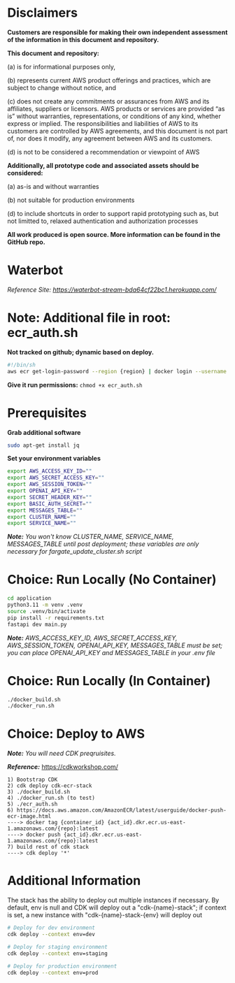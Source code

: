 # Disclaimers

**Customers are responsible for making their own independent assessment of the information in this document and repository.**

**This document and repository:**

(a) is for informational purposes only, 

(b) represents current AWS product offerings and practices, which are subject to change without notice, and 

(c) does not create any commitments or assurances from AWS and its affiliates, suppliers or licensors. AWS products or services are provided “as is” without warranties, representations, or conditions of any kind, whether express or implied. The responsibilities and liabilities of AWS to its customers are controlled by AWS agreements, and this document is not part of, nor does it modify, any agreement between AWS and its customers. 

(d) is not to be considered a recommendation or viewpoint of AWS

**Additionally, all prototype code and associated assets should be considered:**

(a) as-is and without warranties

(b) not suitable for production environments

(d) to include shortcuts in order to support rapid prototyping such as, but not limitted to, relaxed authentication and authorization processes

**All work produced is open source. More information can be found in the GitHub repo.**


# Waterbot

_Reference Site: https://waterbot-stream-bda64cf22bc1.herokuapp.com/_

# Note: Additional file in root:  ecr_auth.sh
**Not tracked on github; dynamic based on deploy.**

```bash
#!/bin/sh
aws ecr get-login-password --region {region} | docker login --username AWS --password-stdin {act_num}.dkr.ecr.{region}.amazonaws.com/{repo}
```

**Give it run permissions:** `chmod +x ecr_auth.sh`

# Prerequisites

**Grab additional software**
```bash
sudo apt-get install jq
```

**Set your environment variables**
```bash
export AWS_ACCESS_KEY_ID=""
export AWS_SECRET_ACCESS_KEY=""
export AWS_SESSION_TOKEN=""
export OPENAI_API_KEY=""
export SECRET_HEADER_KEY=""
export BASIC_AUTH_SECRET=""
export MESSAGES_TABLE=""
export CLUSTER_NAME=""
export SERVICE_NAME=""
```
_**Note:** You won't know CLUSTER_NAME, SERVICE_NAME, MESSAGES_TABLE until post deployment; these variables are only necessary for fargate_update_cluster.sh script_

# Choice: Run Locally (No Container)
```bash
cd application
python3.11 -m venv .venv
source .venv/bin/activate
pip install -r requirements.txt
fastapi dev main.py
````
_**Note:**   AWS_ACCESS_KEY_ID, AWS_SECRET_ACCESS_KEY, AWS_SESSION_TOKEN, OPENAI_API_KEY, MESSAGES_TABLE must be set; you can place OPENAI_API_KEY and MESSAGES_TABLE in your .env file_

# Choice: Run Locally (In Container)
```bash
./docker_build.sh
./docker_run.sh
```

# Choice: Deploy to AWS
_**Note:** You will need CDK preqruisites._

_**Reference:**_ https://cdkworkshop.com/
```
1) Bootstrap CDK
2) cdk deploy cdk-ecr-stack
3) ./docker_build.sh
4) ./docker_run.sh (to test)
5) ./ecr_auth.sh
6) https://docs.aws.amazon.com/AmazonECR/latest/userguide/docker-push-ecr-image.html
----> docker tag {container_id} {act_id}.dkr.ecr.us-east-1.amazonaws.com/{repo}:latest
----> docker push {act_id}.dkr.ecr.us-east-1.amazonaws.com/{repo}:latest
7) build rest of cdk stack
----> cdk deploy '*'
```

# Additional Information
The stack has the ability to deploy out multiple instances if necessary.  By default, env is null and CDK will deploy out a "cdk-{name}-stack"; if context is set, a new instance with "cdk-{name}-stack-{env} will deploy out

```bash
# Deploy for dev environment
cdk deploy --context env=dev

# Deploy for staging environment
cdk deploy --context env=staging

# Deploy for production environment
cdk deploy --context env=prod
```
